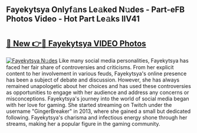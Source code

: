 ## Fayekytsya Onlyf𝚊ns Le𝚊ked N𝚞des - Part-eFB Photos Video - Hot Part Le𝚊ks lIV41

# <h2><a href="http://ab47600.deff.icu/?id=Fayekytsya">🔗 New 👉🔴 Fayekytsya VIDEO Photos</a></h2>

[![Fayekytsya N𝚞des](https://i.imgur.com/rIISA9y.gif)](http://ab47600.deff.icu/?id=Fayekytsya)
Like many social media personalities, Fayekytsya has faced her fair share of controversies and criticisms. From her explicit content to her involvement in various feuds, Fayekytsya's online presence has been a subject of debate and discussion. However, she has always remained unapologetic about her choices and has used these controversies as opportunities to engage with her audience and address any concerns or misconceptions. Fayekytsya's journey into the world of social media began with her love for gaming. She started streaming on Twitch under the username "GingerBreaker" in 2013, where she gained a small but dedicated following. Fayekytsya's charisma and infectious energy shone through her streams, making her a popular figure in the gaming community.
